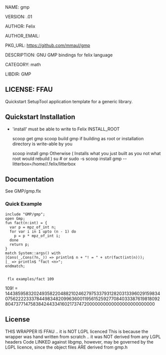 NAME: gmp

VERSION: .01  

AUTHOR: Felix

AUTHOR_EMAIL: 

PKG_URL: https://github.com/mmaul/gmp

DESCRIPTION: GNU GMP bindings for felix language

CATEGORY: math

LIBDIR: GMP

LICENSE: FFAU
-----
Quickstart SetupTool application template for a generic library.

## Quickstart Installation ##
* 'install' must be able to write to Felix INSTALL_ROOT

    scoop get gmp
    scoop build gmp
if building as root or installation directory is write-able by you

    scoop install gmp
Otherwise ( Installs what you just built as you not what root would rebuild )
     su # or sudo -s
     scoop install gmp --litterbox=/home/<your username>/.felix/litterbox

## Documentation ##
See GMP/gmp.flx

### Quick Example ###
    include "GMP/gmp";
    open Gmp;
    fun fact(n:int) = {
      var p = mpz_of_int n;
      for var i in 1 upto (n - 1) do
        p = p * mpz_of_int i;
      done
      return p;
    }
    match System::args() with
    |Cons(_,Cons(?n,_)) => println$ n + "! = " + str(fact(int(n)));
    |_ => println$ "fact <n>";
    endmatch;


     flx examples/fact 109
109! = 144385958320249358220488210246279753379312820313396029159834075622223337844983482099636001195615259277084033387619818092804737714758384244334160217374720000000000000000000000000

## License ##
THIS WRAPPER IS FFAU .. it is NOT LGPL licenced
This is because the wrapper was hand written from
scratch .. it was NOT derived from any LGPL headers
Code LINKED against libgmp, however, may be governed
by the LGPL licence, since the object files ARE
derived from gmp.h